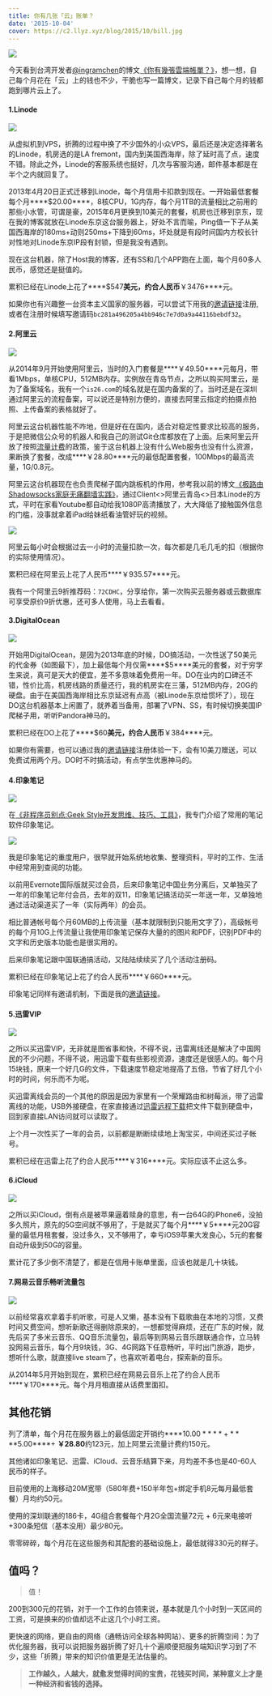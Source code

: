 ```yaml
---
title: 你有几张「云」账单？
date: '2015-10-04'
cover: https://c2.llyz.xyz/blog/2015/10/bill.jpg
---
```


![](https://c2.llyz.xyz/blog/2015/10/bill.jpg)

今天看到台湾开发者[@ingramchen](https://twitter.com/ingramchen)的博文[《你有幾張雲端帳單？》](https://ingramchen.io/blog/2015/03/cloud_invoice.html)，想一想，自己每个月花在「云」上的钱也不少，干脆也写一篇博文，记录下自己每个月的钱都跑到哪片云上了。

#### 1.Linode

![](https://c2.llyz.xyz/blog/2015/10/lionde1.jpg)

从虚拟机到VPS，折腾的过程中换了不少国外的小众VPS，最后还是决定选择著名的Linode，机房选的是LA fremont，国内到美国西海岸，除了延时高了点，速度不错。除此之外，Linode的客服系统也挺好，几次与客服沟通，邮件基本都是在半个之内就回复了。

2013年4月20日正式迁移到Linode，每个月信用卡扣款到现在。一开始最低套餐每个月****$20.00****，8核CPU，1G内存，每个月1TB的流量相比之前用的那些小水管，可谓是豪，2015年6月更换到10美元的套餐，机房也迁移到京东，现在我的博客就放在Linode东京这台服务器上，好处不言而喻，Ping值一下子从美国西海岸的180ms+动则250ms+下降到60ms，坏处就是有段时间国内方校长针对性地对Linode东京IP段有封锁，但是我没有遇到。

现在这台机器，除了Host我的博客，还有SS和几个APP跑在上面，每个月60多人民币，感觉还是挺值的。

累积已经在Linode上花了****$547****美元，约合人民币****￥3476****元。

如果你也有兴趣整一台资本主义国家的服务器，可以尝试下用我的[邀请链接](https://www.linode.com/?r=bc281a496205a4bb946c7e7d0a9a44116bebdf32)注册,或者在注册时候填写邀请码`bc281a496205a4bb946c7e7d0a9a44116bebdf32`。

#### 2.阿里云

![](https://c2.llyz.xyz/blog/2015/10/aliyun.jpg)

从2014年9月开始使用阿里云，当时的入门套餐是****￥49.50****元每月，带看1Mbps，单核CPU，512MB内存。实例放在青岛节点，之所以购买阿里云，是为了备案域名，我有一个`is26.com`的域名就是在国内备案的了。当时还是在深圳通过阿里云的流程备案，可以说还是特别方便的，直接去阿里云指定的拍摄点拍照、上传备案的表格就好了。

阿里云这台机器性能不咋地，但是好在在国内，适合对稳定性要求比较高的服务，于是把微信公众号的机器人和我自己的测试Git仓库都放在了上面。后来阿里云开放了按照[流量计费](https://help.aliyun.com/knowledge_detail/5974991.html)的政策，鉴于这台机器上没有什么Web服务也没有什么资源，果断换了套餐，改成****￥28.80****元的最低配置套餐，100Mbps的最高流量，1G/0.8元。

阿里云这台机器现在也负责爬梯子国内跳板机的作用，参考我以前的博文[《极路由Shadowsocks家庭无痛翻墙实践》](https://luolei.org/hiwifi-shadowsocks/)，通过Client<>阿里云青岛<>日本Linode的方式，平时在家看Youtube都自动给我1080P高清播放了，大大降低了接触国外信息的门槛，没事就拿着iPad给妹纸看油管好玩的视频。

![](https://c2.llyz.xyz/blog/2015/10/aliyun2.jpg)

阿里云每小时会根据过去一小时的流量扣款一次，每次都是几毛几毛的扣（根据你的实际使用情况）。

累积已经在阿里云上花了人民币****￥935.57****元。

我有一个阿里云9折推荐码：`72CDHC`，分享给你，第一次购买云服务器或云数据库可享受原价9折优惠，还可多人使用，马上去看看。

#### 3.DigitalOcean

![](https://c2.llyz.xyz/blog/2015/10/digitialocean.png)

开始用DigitalOcean，是因为2013年底的时候，DO搞活动，一次性送了50美元的代金券（如图最下），加上最低每个月仅需****$5****美元的套餐，对于穷学生来说，真可是天大的便宜，差不多意味着免费用一年。DO在业内的口碑还不错，性价比高，机房线路的质量还行，我的机房实在三藩，512MB内存，20G的硬盘。由于在美国西海岸相比东京延迟有点高（被Linode东京给惯坏了），现在DO这台机器基本上闲置了，就养着当备用，部署了VPN、SS，有时候切换美国IP爬梯子用，听听Pandora神马的。

累积已经在DO上花了****$60****美元，约合人民币****￥384****元。

如果你有需要，也可以通过我的[邀请链接](https://www.digitalocean.com/?refcode=ae56e2b06053)注册体验一下，会有10美刀赠送，可以免费试用两个月。DO时不时搞活动，有点学生优惠神马的。

#### 4.印象笔记

![](https://c2.llyz.xyz/blog/2015/10/evernote.jpg)

在[《非程序员别点:Geek Style开发思维、技巧、工具》](https://luolei.org/code-like-a-geek/)，我专门介绍了常用的笔记软件印象笔记。

![](https://c2.llyz.xyz/blog/2015/02/yxbj2.png)

我是印象笔记的重度用户，很早就开始系统地收集、整理资料，平时的工作、生活中经常用到查阅的功能。

以前用Evernote国际版就买过会员，后来印象笔记中国业务分离后，又单独买了一年的印象笔记年付会员，去年的双11，印象笔记搞活动买一年送一年，又单独地通过活动渠道买了一年（实际两年）的会员。

相比普通帐号每个月60MB的上传流量（基本就限制到只能用文字了），高级帐号的每个月10G上传流量让我使用印象笔记保存大量的的图片和PDF，识别PDF中的文字和历史版本功能也是很实用的。

后来印象笔记跟中国联通搞活动，又陆陆续续买了几个活动注册码。

累积已经在印象笔记上花了约合人民币****￥660****元。

印象笔记同样有邀请机制，下面是我的[邀请链接](https://zuoluo.tv/yinxiang)。

#### 5.迅雷VIP

![](https://c2.llyz.xyz/blog/2015/10/xunlei.jpg)

之所以买迅雷VIP，无非就是图省事和快，不得不说，迅雷离线还是解决了中国网民的不少问题，不得不说，用迅雷下载有些影视资源，速度还是很感人的。每个月15块钱，原来一个好几G的文件，下载速度节稳定地提高了五倍，节省了好几个小时的时间，何乐而不为呢。

买迅雷离线会员的一个其他的原因是因为家里有一个荣耀路由和树莓派，带了迅雷离线的功能，USB外接硬盘，在家直接通过[迅雷远程下载](https://yuancheng.xunlei.com)把文件下载到硬盘中，回到家直接LAN访问就可以读取了。

上个月一次性买了一年的会员，以前都是断断续续地上淘宝买，中间还买过子帐号。

累积已经在迅雷上花了约合人民币****￥316****元。实际应该不止这么多。

#### 6.iCloud

![](https://c2.llyz.xyz/blog/2015/10/icloud.jpg)

之所以买iCloud，倒有点是被苹果逼着赎身的意思，有一台64G的iPhone6，没拍多久照片，原先的5G空间就不够用了，于是就买了每个月****￥5****元20G容量的最低月租套餐，没过多久，又不够用了，幸亏iOS9苹果大发良心，5元的套餐自动升级到50G的容量。

累计花了多少倒不清楚了，都是在信用卡账单里面，应该也就是几十块钱。

#### 7.网易云音乐畅听流量包

![](https://c2.llyz.xyz/blog/2015/10/music.jpg)

以前经常喜欢拿着手机听歌，可是人又懒，基本没有下载歌曲在本地的习惯，又费时间又费空间，想听新歌还得删除原来的，一想都觉得麻烦，还在广东的时候，就先后买了多米云音乐、QQ音乐流量包，最后等到网易云音乐跟联通合作，立马转投网易云音乐，每个月9块钱，3G、4G网路下任意畅听，平时出门旅游，跑步，想听什么歌，就直接live steam了，也喜欢听着电台，探索新的音乐。

从2014年5月开始到现在，累积已经在网易云音乐上花了约合人民币****￥170****元。每个月月租直接从话费里面扣。

## 其他花销

列了清单，每个月花在服务器上的最低固定开销约****$10.00****+ ****$5.00****+ ****￥28.80****约123元，加上阿里云流量计费约150元。

其他诸如印象笔记、迅雷、iCloud、云音乐结算下来，月均差不多也是40-60人民币的样子。

目前使用的上海移动20M宽带（580年费+150半年包+绑定手机8元每月最低套餐）月均约50元。

使用的深圳联通的186卡，4G组合套餐每个月2G全国流量72元 + 6元来电接听+300条短信（基本没用）最少80元。

零零碎碎，每个月花在这些服务和其配套的基础设施上，最低就得330元的样子。

## 值吗？

> 值！

200到300元的花销，对于一个工作的白领来说，基本就是几个小时到一天区间的工资，可是换来的价值却远不止这几个小时工资。

更快速的网络，更自由的网络（通畅访问全球各种网站）、更多的折腾空间：为了优化服务器，我可以说把服务器折腾了好几十个遍顺便把服务端知识学习到了不少，这些「折腾」带来的知识价值更是无法估量的。

> **工作越久，人越大，就愈发觉得时间的宝贵，花钱买时间，某种意义上才是一种经济和省钱的选择。**
